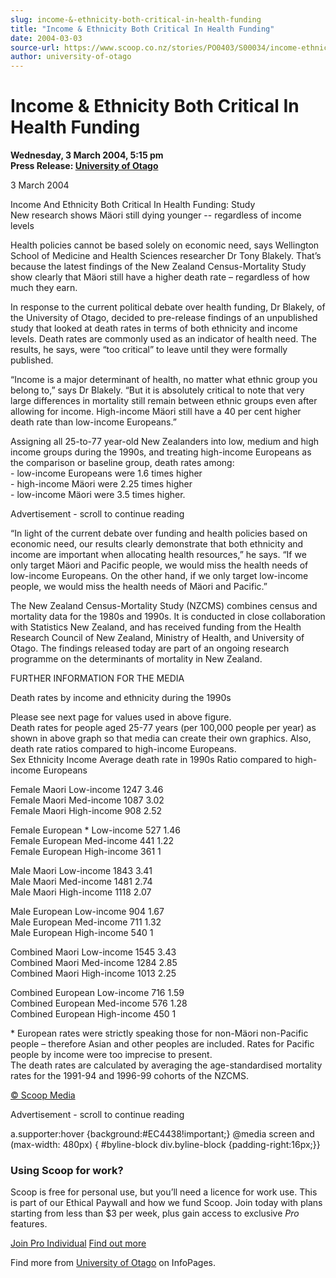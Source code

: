 ```yaml
---
slug: income-&-ethnicity-both-critical-in-health-funding
title: "Income & Ethnicity Both Critical In Health Funding"
date: 2004-03-03
source-url: https://www.scoop.co.nz/stories/PO0403/S00034/income-ethnicity-both-critical-in-health-funding.htm
author: university-of-otago
---
```

Income & Ethnicity Both Critical In Health Funding
==================================================

**Wednesday, 3 March 2004, 5:15 pm**  
**Press Release: [University of Otago](https://info.scoop.co.nz/University_of_Otago)**

3 March 2004

Income And Ethnicity Both Critical In Health Funding: Study  
New research shows Mäori still dying younger -- regardless of income levels

Health policies cannot be based solely on economic need, says Wellington School of Medicine and Health Sciences researcher Dr Tony Blakely. That’s because the latest findings of the New Zealand Census-Mortality Study show clearly that Mäori still have a higher death rate – regardless of how much they earn.

In response to the current political debate over health funding, Dr Blakely, of the University of Otago, decided to pre-release findings of an unpublished study that looked at death rates in terms of both ethnicity and income levels. Death rates are commonly used as an indicator of health need. The results, he says, were “too critical” to leave until they were formally published.

“Income is a major determinant of health, no matter what ethnic group you belong to,” says Dr Blakely. “But it is absolutely critical to note that very large differences in mortality still remain between ethnic groups even after allowing for income. High-income Mäori still have a 40 per cent higher death rate than low-income Europeans.”

Assigning all 25-to-77 year-old New Zealanders into low, medium and high income groups during the 1990s, and treating high-income Europeans as the comparison or baseline group, death rates among:  
\- low-income Europeans were 1.6 times higher  
\- high-income Mäori were 2.25 times higher  
\- low-income Mäori were 3.5 times higher.

Advertisement - scroll to continue reading





“In light of the current debate over funding and health policies based on economic need, our results clearly demonstrate that both ethnicity and income are important when allocating health resources,” he says. “If we only target Mäori and Pacific people, we would miss the health needs of low-income Europeans. On the other hand, if we only target low-income people, we would miss the health needs of Mäori and Pacific.”

The New Zealand Census-Mortality Study (NZCMS) combines census and mortality data for the 1980s and 1990s. It is conducted in close collaboration with Statistics New Zealand, and has received funding from the Health Research Council of New Zealand, Ministry of Health, and University of Otago. The findings released today are part of an ongoing research programme on the determinants of mortality in New Zealand.

  
FURTHER INFORMATION FOR THE MEDIA

Death rates by income and ethnicity during the 1990s

Please see next page for values used in above figure.  
Death rates for people aged 25-77 years (per 100,000 people per year) as shown in above graph so that media can create their own graphics. Also, death rate ratios compared to high-income Europeans.  
Sex Ethnicity Income Average death rate in 1990s Ratio compared to high-income Europeans

Female Maori Low-income 1247 3.46  
Female Maori Med-income 1087 3.02  
Female Maori High-income 908 2.52

Female European \* Low-income 527 1.46  
Female European Med-income 441 1.22  
Female European High-income 361 1

  
Male Maori Low-income 1843 3.41  
Male Maori Med-income 1481 2.74  
Male Maori High-income 1118 2.07

Male European Low-income 904 1.67  
Male European Med-income 711 1.32  
Male European High-income 540 1

  
Combined Maori Low-income 1545 3.43  
Combined Maori Med-income 1284 2.85  
Combined Maori High-income 1013 2.25

Combined European Low-income 716 1.59  
Combined European Med-income 576 1.28  
Combined European High-income 450 1

\* European rates were strictly speaking those for non-Mäori non-Pacific people – therefore Asian and other peoples are included. Rates for Pacific people by income were too imprecise to present.  
The death rates are calculated by averaging the age-standardised mortality rates for the 1991-94 and 1996-99 cohorts of the NZCMS.

[© Scoop Media](http://www.scoop.co.nz/about/terms.html)  

Advertisement - scroll to continue reading



a.supporter:hover {background:#EC4438!important;} @media screen and (max-width: 480px) { #byline-block div.byline-block {padding-right:16px;}}

### Using Scoop for work?

Scoop is free for personal use, but you’ll need a licence for work use. This is part of our Ethical Paywall and how we fund Scoop. Join today with plans starting from less than $3 per week, plus gain access to exclusive _Pro_ features.  
  
[Join Pro Individual](https://pro.scoop.co.nz/Individual/?from=ProIn24) [Find out more](https://pro.scoop.co.nz/using-scoop-for-work/?from=ProIn24)

Find more from [University of Otago](https://info.scoop.co.nz/University_of_Otago) on InfoPages.